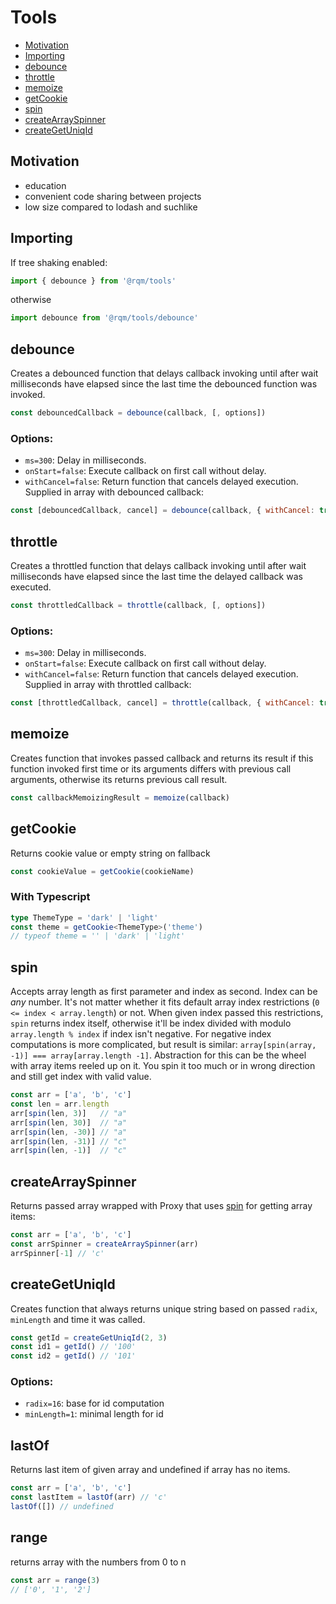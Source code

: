# Tools
* [Motivation](#motivation)
* [Importing](#importing)
* [debounce](#debounce)
* [throttle](#throttle)
* [memoize](#memoize)
* [getCookie](#getcookie)
* [spin](#spin)
* [createArraySpinner](#createarrayspinner)
* [createGetUniqId](#creategetuniqid)

## Motivation
* education
* convenient code sharing between projects
* low size compared to lodash and suchlike

## Importing
If tree shaking enabled:
```js
import { debounce } from '@rqm/tools'
```
otherwise
```js
import debounce from '@rqm/tools/debounce'
```

## debounce
Creates a debounced function that delays callback invoking until after wait milliseconds have elapsed since the last time the debounced function was invoked. 

```js
const debouncedCallback = debounce(callback, [, options])
```
### Options:
* `ms=300`: Delay in milliseconds.
* `onStart=false`: Execute callback on first call without delay.
* `withCancel=false`: Return function that cancels delayed execution. Supplied in array with debounced callback:
```js
const [debouncedCallback, cancel] = debounce(callback, { withCancel: true })
```

## throttle
Creates a throttled function that delays callback invoking until after wait milliseconds have elapsed since the last time the delayed callback was executed. 

```js
const throttledCallback = throttle(callback, [, options])
```
### Options:
* `ms=300`: Delay in milliseconds.
* `onStart=false`: Execute callback on first call without delay.
* `withCancel=false`: Return function that cancels delayed execution. Supplied in array with throttled callback:
```js
const [throttledCallback, cancel] = throttle(callback, { withCancel: true })
```

## memoize
Creates function that invokes passed callback and returns its result if this function invoked first time or its arguments differs with previous call arguments, otherwise its returns previous call result.

```js
const callbackMemoizingResult = memoize(callback)
```

## getCookie
Returns cookie value or empty string on fallback

```js
const cookieValue = getCookie(cookieName)
```

### With Typescript
```ts
type ThemeType = 'dark' | 'light'
const theme = getCookie<ThemeType>('theme')
// typeof theme = '' | 'dark' | 'light'
```

## spin
Accepts array length as first parameter and index as second. Index can be *any* number. It's not matter whether it fits default array index restrictions (`0 <= index < array.length`) or not.
When given index passed this restrictions, `spin` returns index itself, otherwise it'll be index divided with modulo `array.length % index` if index isn't negative. For negative index computations is more complicated, but result is similar: `array[spin(array, -1)] === array[array.length -1]`.
Abstraction for this can be the wheel with array items reeled up on it. You spin it too much or in wrong direction and still get index with valid value.

```js
const arr = ['a', 'b', 'c']
const len = arr.length
arr[spin(len, 3)]   // "a"
arr[spin(len, 30)]  // "a"
arr[spin(len, -30)] // "a"
arr[spin(len, -31)] // "c"
arr[spin(len, -1)]  // "c"
```

## createArraySpinner
Returns passed array wrapped with Proxy that uses [spin](#spin) for getting array items:
```js
const arr = ['a', 'b', 'c']
const arrSpinner = createArraySpinner(arr)
arrSpinner[-1] // 'c'
```

## createGetUniqId
Creates function that always returns unique string based on passed `radix`, `minLength` and time it was called.
```js
const getId = createGetUniqId(2, 3)
const id1 = getId() // '100'
const id2 = getId() // '101'
```

### Options:
* `radix=16`: base for id computation
* `minLength=1`: minimal length for id

## lastOf
Returns last item of given array and undefined if array has no items.
```js
const arr = ['a', 'b', 'c']
const lastItem = lastOf(arr) // 'c'
lastOf([]) // undefined
```

## range
returns array with the numbers from 0 to n
```js
const arr = range(3)
// ['0', '1', '2']
```

